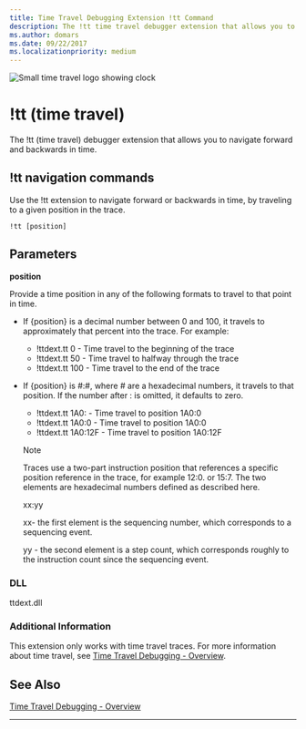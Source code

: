 ```yaml
---
title: Time Travel Debugging Extension !tt Command 
description: The !tt time travel debugger extension that allows you to navigate forward and backwards in time.
ms.author: domars
ms.date: 09/22/2017
ms.localizationpriority: medium
---
```


![Small time travel logo showing clock](images/ttd-time-travel-debugging-logo.png)

#  !tt (time travel)

The !tt (time travel) debugger extension that allows you to navigate forward and backwards in time.

## !tt navigation commands

Use the !tt extension to navigate forward or backwards in time, by traveling to a given position in the trace. 

```dbgcmd
!tt [position] 
```

## <span id="ddk__analyze_dbg"></span><span id="DDK__ANALYZE_DBG"></span>Parameters

**position**

Provide a time position in any of the following formats to travel to that point in time.
           
- If {position} is a decimal number between 0 and 100, it travels to approximately that percent into the trace. For example:
    - !ttdext.tt 0                   - Time travel to the beginning of the trace
    - !ttdext.tt 50                  - Time travel to halfway through the trace
    - !ttdext.tt 100                 - Time travel to the end of the trace
 

- If {position} is #:#, where # are a hexadecimal numbers, it travels to that position. If the number after : is omitted, it defaults to zero.
    - !ttdext.tt 1A0:                - Time travel to position 1A0:0
    - !ttdext.tt 1A0:0               - Time travel to position 1A0:0
    - !ttdext.tt 1A0:12F             - Time travel to position 1A0:12F


   > [!NOTE]
   > Traces use a two-part instruction position that references a specific position reference in the trace, for example 12:0. or 15:7. The two elements are hexadecimal numbers defined as described here.
   >
   > xx:yy
   > 
   > xx- the first element is the sequencing number, which corresponds to a sequencing event.
   >
   > yy - the second element is a step count, which corresponds roughly to the instruction count since the sequencing event.


### <span id="DLL"></span><span id="dll"></span>DLL

ttdext.dll

### <span id="Additional_Information"></span><span id="additional_information"></span><span id="ADDITIONAL_INFORMATION"></span>Additional Information

This extension only works with time travel traces. For more information about time travel, see [Time Travel Debugging - Overview](time-travel-debugging-overview.md).

## See Also

[Time Travel Debugging - Overview](time-travel-debugging-overview.md)

---






